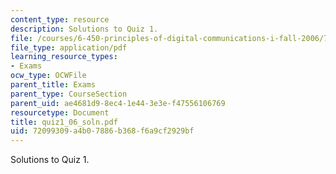 ```yaml
---
content_type: resource
description: Solutions to Quiz 1.
file: /courses/6-450-principles-of-digital-communications-i-fall-2006/72099309a4b07886b368f6a9cf2929bf_quiz1_06_soln.pdf
file_type: application/pdf
learning_resource_types:
- Exams
ocw_type: OCWFile
parent_title: Exams
parent_type: CourseSection
parent_uid: ae4681d9-8ec4-1e44-3e3e-f47556106769
resourcetype: Document
title: quiz1_06_soln.pdf
uid: 72099309-a4b0-7886-b368-f6a9cf2929bf
---
```

Solutions to Quiz 1.

